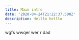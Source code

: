 ```yaml
---
title: Main intro
date: '2020-04-24T21:22:37.500Z'
description: Helllo helllo
---
```

wgfs wwqer wer r dad